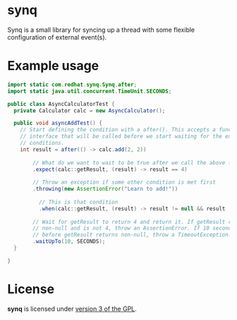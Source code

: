 synq
====

Synq is a small library for syncing up a thread with some flexible configuration of external event(s).

Example usage
=============
```java
import static com.redhat.synq.Synq.after;
import static java.util.concurrent.TimeUnit.SECONDS;

public class AsyncCalculatorTest {
  private Calculator calc = new AsyncCalculator();

  public void asyncAddTest() {
    // Start defining the condition with a after(). This accepts a functional
    // interface that will be called before we start waiting for the expected
    // conditions.
    int result = after(() -> calc.add(2, 2)) 
    
        // What do we want to wait to be true after we call the above function?
        .expect(calc::getResult, (result) -> result == 4)
        
        // Throw an exception if some other condition is met first
        .throwing(new AssertionError("Learn to add!"))
        
          // This is that condition
          .when(calc::getResult, (result) -> result != null && result != 4)
          
        // Wait for getResult to return 4 and return it. If getResult returns a
        // non-null and is not 4, throw an AssertionError. If 10 seconds passes
        // before getResult returns non-null, throw a TimeoutException.
        .waitUpTo(10, SECONDS);
  }

}
```

License
=======

**synq** is licensed under [version 3 of the GPL][1].


  [1]: https://www.gnu.org/copyleft/gpl.html
